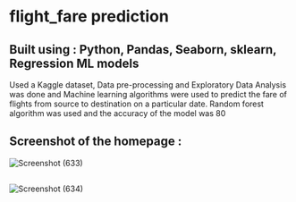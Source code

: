 # flight_fare prediction
## Built using : Python, Pandas, Seaborn, sklearn, Regression ML models
Used a Kaggle dataset, Data pre-processing and Exploratory Data Analysis was done and Machine learning
algorithms were used to predict the fare of flights from source to destination on a particular date.
Random forest algorithm was used and the accuracy of the model was 80

## Screenshot of the homepage :
![Screenshot (633)](https://github.com/Ankitraj204/flight_fare_pred/assets/137799806/895a5354-2d2e-4db8-b1c8-964d31a81034)
## 
![Screenshot (634)](https://github.com/Ankitraj204/flight_fare_pred/assets/137799806/c8b62569-4a69-46d0-98dd-ff51db4b9dc9)
